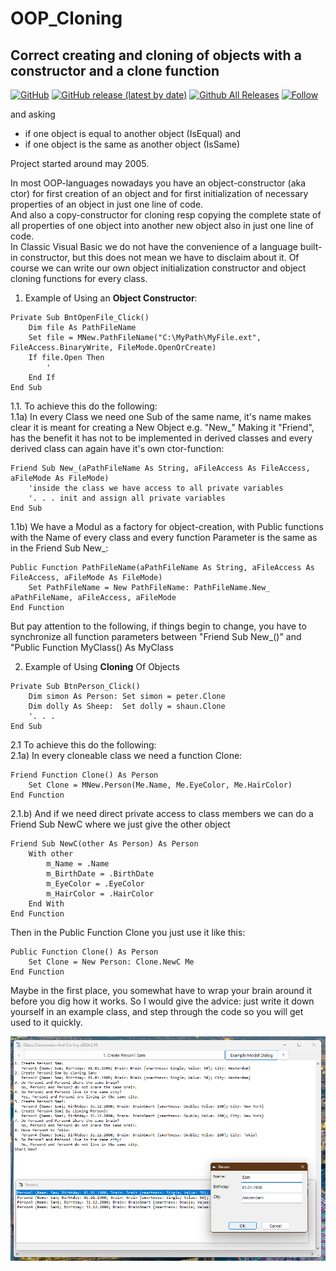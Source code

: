 # OOP_Cloning
## Correct creating and cloning of objects with a constructor and a clone function  

[![GitHub](https://img.shields.io/github/license/OlimilO1402/OOP_Cloning?style=plastic)](https://github.com/OlimilO1402/OOP_Cloning/blob/master/LICENSE) 
[![GitHub release (latest by date)](https://img.shields.io/github/v/release/OlimilO1402/OOP_Cloning?style=plastic)](https://github.com/OlimilO1402/OOP_Cloning/releases/latest)
[![Github All Releases](https://img.shields.io/github/downloads/OlimilO1402/OOP_Cloning/total.svg)](https://github.com/OlimilO1402/OOP_Cloning/releases/download/v2024.06.14/CtorCloning_v2024.06.14.zip)
[![Follow](https://img.shields.io/github/followers/OlimilO1402.svg?style=social&label=Follow&maxAge=2592000)](https://github.com/OlimilO1402/OOP_Cloning/watchers)  

and asking  
 * if one object is  equal   to another object (IsEqual) and  
 * if one object is the same as another object (IsSame)  
  
Project started around may 2005.  
  
In most OOP-languages nowadays you have an object-constructor (aka ctor) for first creation of an object and for first initialization of necessary properties of an object in just one line of code.  
And also a copy-constructor for cloning resp copying the complete state of all properties of one object into another new object also in just one line of code.  
In Classic Visual Basic we do not have the convenience of a language built-in constructor, but this does not mean we have to disclaim about it. Of course we can write our own object initialization constructor and object cloning functions for every class.  

1. Example of Using an **Object Constructor**:  
```vb6
Private Sub BntOpenFile_Click()
    Dim file As PathFileName
	Set file = MNew.PathFileName("C:\MyPath\MyFile.ext", FileAccess.BinaryWrite, FileMode.OpenOrCreate)  
    If file.Open Then
        '
    End If
End Sub
```

1.1. To achieve this do the following:  
1.1a) In every Class we need one Sub of the same name, it's name makes clear it is meant for creating a New Object e.g. "New_" 
Making it "Friend", has the benefit it has not to be implemented in derived classes and every derived class can again have it's own ctor-function:  
```vb6  
Friend Sub New_(aPathFileName As String, aFileAccess As FileAccess, aFileMode As FileMode)  
    'inside the class we have access to all private variables  
    '. . . init and assign all private variables  
End Sub  
```  
1.1b) We have a Modul as a factory for object-creation, with Public functions with the Name of every class
    and every function Parameter is the same as in the Friend Sub New_:  
```vb6  
Public Function PathFileName(aPathFileName As String, aFileAccess As FileAccess, aFileMode As FileMode)  
    Set PathFileName = New PathFileName: PathFileName.New_ aPathFileName, aFileAccess, aFileMode  
End Function  
```  
But pay attention to the following, if things begin to change, you have to synchronize all function parameters between 
"Friend Sub New_(<all function parameters>)" and "Public Function MyClass(<all function parameters>) As MyClass  

2. Example of Using **Cloning** Of Objects  
```vb6  
Private Sub BtnPerson_Click()  
    Dim simon As Person: Set simon = peter.Clone  
    Dim dolly As Sheep:  Set dolly = shaun.Clone  
    '. . .  
End Sub  
```  
2.1 To achieve this do the following:  
2.1a) In every cloneable class we need a function Clone:  
```vb6  
Friend Function Clone() As Person
    Set Clone = MNew.Person(Me.Name, Me.EyeColor, Me.HairColor)
End Function
```  
2.1.b) And if we need direct private access to class members we can do a Friend Sub NewC where we just give the other object  
```vb6  
Friend Sub NewC(other As Person) As Person
    With other
        m_Name = .Name
        m_BirthDate = .BirthDate
        m_EyeColor = .EyeColor
        m_HairColor = .HairColor
    End With
End Function
```  
Then in the Public Function Clone you just use it like this:  
```vb6  
Public Function Clone() As Person  
    Set Clone = New Person: Clone.NewC Me
End Function  
```  
Maybe in the first place, you somewhat have to wrap your brain around it before you dig how it works. So I would give the advice: just write it down yourself in an example class, and step through the code so you will get used to it quickly.  

![OOP_Cloning Image](Resources/PCloningIsEqualOrSame.png "OOP-Cloning Image")
